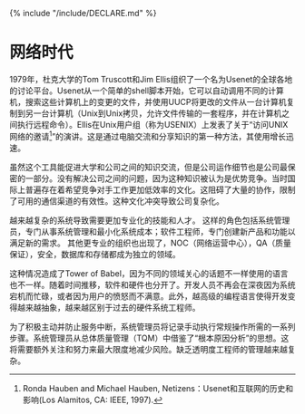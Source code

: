 {% include "/include/DECLARE.md" %}

# 网络时代

1979年，杜克大学的Tom Truscott和Jim Ellis组织了一个名为Usenet的全球各地的讨论平台。Usenet从一个简单的shell脚本开始，它可以自动调用不同的计算机，搜索这些计算机上的变更的文件，并使用UUCP将更改的文件从一台计算机复制到另一台计算机（Unix到Unix拷贝，允许文件传输的一套程序，并在计算机之间执行远程命令）。Ellis在Unix用户组（称为USENIX）上发表了关于“访问UNIX网络的邀请[^1]”的演讲。这是通过电脑交流和分享知识的第一种方法，其使用增长迅速。

虽然这个工具能促进大学和公司之间的知识交流，但是公司运作细节也是公司最保密的一部分。没有解决公司之间的问题，因为这种知识被认为是优势竞争。当时国际上普遍存在着希望竞争对手工作更加低效率的文化。这阻碍了大量的协作，限制了可用的通信渠道的有效性。这种文化冲突导致公司复杂化。

越来越复杂的系统导致需要更加专业化的技能和人才。 这样的角色包括系统管理员，专门从事系统管理和最小化系统成本；软件工程师，专门创建新产品和功能以满足新的需求。 其他更专业的组织也出现了，NOC（网络运营中心），QA（质量保证），安全，数据库和存储都成为独立的领域。

这种情况造成了Tower of Babel，因为不同的领域关心的话题不一样使用的语言也不一样。随着时间推移，软件和硬件也分开了。开发人员不再会在深夜因为系统宕机而忙碌，或者因为用户的愤怒而不满意。此外，越高级的编程语言使得开发变得越来越抽象，越来越区别于过去的硬件系统工程师。

为了积极主动并防止服务中断，系统管理员将记录手动执行常规操作所需的一系列步骤。系统管理员从总体质量管理（TQM）中借鉴了“根本原因分析”的思想。这将需要额外关注和努力来最大限度地减少风险。缺乏透明度工程师的管理越来越复杂。

[^1]: Ronda Hauben and Michael Hauben, Netizens：Usenet和互联网的历史和影响(Los Alamitos, CA: IEEE, 1997).

